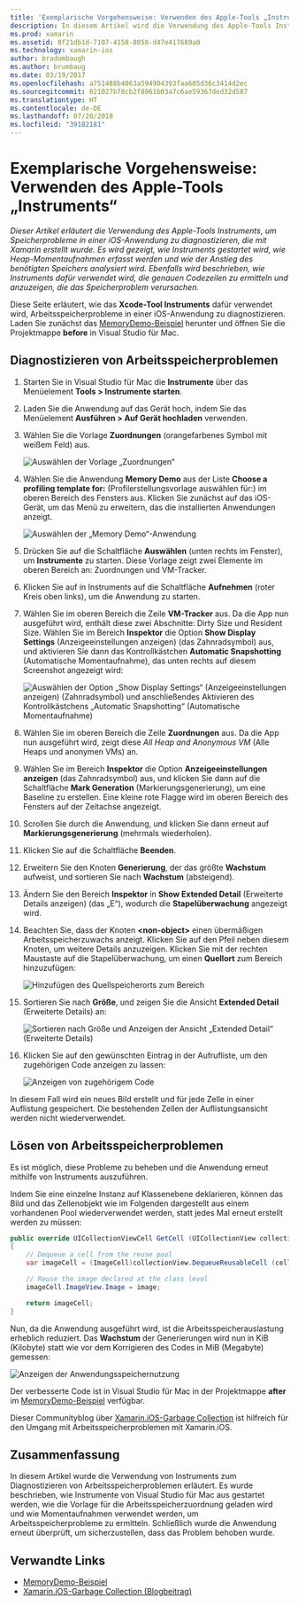 ```yaml
---
title: 'Exemplarische Vorgehensweise: Verwenden des Apple-Tools „Instruments“'
description: In diesem Artikel wird die Verwendung des Apple-Tools Instruments erläutert, um Speicherprobleme in einer iOS-Anwendung zu diagnostizieren, die mit Xamarin erstellt wurde. Es wird gezeigt, wie Instruments gestartet wird, wie Heap-Momentaufnahmen erfasst werden, wie der Anstieg des benötigten Speichers analysiert wird und mehr.
ms.prod: xamarin
ms.assetid: 8f21db1d-7107-4158-8058-d47e417689a0
ms.technology: xamarin-ios
author: bradumbaugh
ms.author: brumbaug
ms.date: 03/19/2017
ms.openlocfilehash: a751488b4063a594904393faa605d36c3414d2ec
ms.sourcegitcommit: 021027b78cb2f8061b03a7c6ae59367ded32d587
ms.translationtype: HT
ms.contentlocale: de-DE
ms.lasthandoff: 07/20/2018
ms.locfileid: "39182181"
---
```

# <a name="walkthrough---using-apples-instruments-tool"></a>Exemplarische Vorgehensweise: Verwenden des Apple-Tools „Instruments“

_Dieser Artikel erläutert die Verwendung des Apple-Tools Instruments, um Speicherprobleme in einer iOS-Anwendung zu diagnostizieren, die mit Xamarin erstellt wurde. Es wird gezeigt, wie Instruments gestartet wird, wie Heap-Momentaufnahmen erfasst werden und wie der Anstieg des benötigten Speichers analysiert wird. Ebenfalls wird beschrieben, wie Instruments dafür verwendet wird, die genauen Codezeilen zu ermitteln und anzuzeigen, die das Speicherproblem verursachen._

Diese Seite erläutert, wie das **Xcode-Tool Instruments** dafür verwendet wird, Arbeitsspeicherprobleme in einer iOS-Anwendung zu diagnostizieren.
Laden Sie zunächst das [MemoryDemo-Beispiel](https://developer.xamarin.com/samples/monotouch/Profiling/MemoryDemo/) herunter und öffnen Sie die Projektmappe **before** in Visual Studio für Mac.

## <a name="diagnosing-the-memory-issues"></a>Diagnostizieren von Arbeitsspeicherproblemen

1. Starten Sie in Visual Studio für Mac die **Instrumente** über das Menüelement **Tools > Instrumente starten**.
2. Laden Sie die Anwendung auf das Gerät hoch, indem Sie das Menüelement **Ausführen > Auf Gerät hochladen** verwenden.
3. Wählen Sie die Vorlage **Zuordnungen** (orangefarbenes Symbol mit weißem Feld) aus.

    ![](walkthrough-apples-instrument-images/00-allocations-tempate.png "Auswählen der Vorlage „Zuordnungen“")

4. Wählen Sie die Anwendung **Memory Demo** aus der Liste **Choose a profiling template for:** (Profilerstellungsvorlage auswählen für:) im oberen Bereich des Fensters aus. Klicken Sie zunächst auf das iOS-Gerät, um das Menü zu erweitern, das die installierten Anwendungen anzeigt.

    ![](walkthrough-apples-instrument-images/01-mem-demo.png "Auswählen der „Memory Demo“-Anwendung")

5. Drücken Sie auf die Schaltfläche **Auswählen** (unten rechts im Fenster), um **Instrumente** zu starten. Diese Vorlage zeigt zwei Elemente im oberen Bereich an: Zuordnungen und VM-Tracker.

6. Klicken Sie auf in Instruments auf die Schaltfläche **Aufnehmen** (roter Kreis oben links), um die Anwendung zu starten.

7. Wählen Sie im oberen Bereich die Zeile **VM-Tracker** aus. Da die App nun ausgeführt wird, enthält diese zwei Abschnitte: Dirty Size und Resident Size. Wählen Sie im Bereich **Inspektor** die Option **Show Display Settings** (Anzeigeeinstellungen anzeigen) (das Zahnradsymbol) aus, und aktivieren Sie dann das Kontrollkästchen **Automatic Snapshotting** (Automatische Momentaufnahme), das unten rechts auf diesem Screenshot angezeigt wird:

    ![](walkthrough-apples-instrument-images/02-auto-snapshot.png "Auswählen der Option „Show Display Settings“ (Anzeigeeinstellungen anzeigen) (Zahnradsymbol) und anschließendes Aktivieren des Kontrollkästchens „Automatic Snapshotting“ (Automatische Momentaufnahme)")

8. Wählen Sie im oberen Bereich die Zeile **Zuordnungen** aus. Da die App nun ausgeführt wird, zeigt diese *All Heap and Anonymous VM* (Alle Heaps und anonymen VMs) an.
9. Wählen Sie im Bereich **Inspektor** die Option **Anzeigeeinstellungen anzeigen** (das Zahnradsymbol) aus, und klicken Sie dann auf die Schaltfläche **Mark Generation** (Markierungsgenerierung), um eine Baseline zu erstellen. Eine kleine rote Flagge wird im oberen Bereich des Fensters auf der Zeitachse angezeigt.
10. Scrollen Sie durch die Anwendung, und klicken Sie dann erneut auf **Markierungsgenerierung** (mehrmals wiederholen).
11. Klicken Sie auf die Schaltfläche **Beenden**.
12. Erweitern Sie den Knoten **Generierung**, der das größte **Wachstum** aufweist, und sortieren Sie nach **Wachstum** (absteigend).
13. Ändern Sie den Bereich **Inspektor** in **Show Extended Detail** (Erweiterte Details anzeigen) (das „E“), wodurch die **Stapelüberwachung** angezeigt wird.

14. Beachten Sie, dass der Knoten **&lt;non-object>** einen übermäßigen Arbeitsspeicherzuwachs anzeigt. Klicken Sie auf den Pfeil neben diesem Knoten, um weitere Details anzuzeigen. Klicken Sie mit der rechten Maustaste auf die Stapelüberwachung, um einen **Quellort** zum Bereich hinzuzufügen:

    ![](walkthrough-apples-instrument-images/03-mem-growth.png "Hinzufügen des Quellspeicherorts zum Bereich")

15. Sortieren Sie nach **Größe**, und zeigen Sie die Ansicht **Extended Detail** (Erweiterte Details) an:

    ![](walkthrough-apples-instrument-images/04-extended-detail.png "Sortieren nach Größe und Anzeigen der Ansicht „Extended Detail“ (Erweiterte Details)")

16. Klicken Sie auf den gewünschten Eintrag in der Aufrufliste, um den zugehörigen Code anzeigen zu lassen:

    ![](walkthrough-apples-instrument-images/05-related-code.png "Anzeigen von zugehörigem Code")

In diesem Fall wird ein neues Bild erstellt und für jede Zelle in einer Auflistung gespeichert. Die bestehenden Zellen der Auflistungsansicht werden nicht wiederverwendet.

## <a name="resolving-the-memory-issues"></a>Lösen von Arbeitsspeicherproblemen

Es ist möglich, diese Probleme zu beheben und die Anwendung erneut mithilfe von Instruments auszuführen.

Indem Sie eine einzelne Instanz auf Klassenebene deklarieren, können das Bild und das Zellenobjekt wie im Folgenden dargestellt aus einem vorhandenen Pool wiederverwendet werden, statt jedes Mal erneut erstellt werden zu müssen:

```csharp
public override UICollectionViewCell GetCell (UICollectionView collectionView, NSIndexPath indexPath)
{
    // Dequeue a cell from the reuse pool
    var imageCell = (ImageCell)collectionView.DequeueReusableCell (cellId, indexPath);

    // Reuse the image declared at the class level
    imageCell.ImageView.Image = image;

    return imageCell;
}
```

Nun, da die Anwendung ausgeführt wird, ist die Arbeitsspeicherauslastung erheblich reduziert. Das **Wachstum** der Generierungen wird nun in KiB (Kilobyte) statt wie vor dem Korrigieren des Codes in MiB (Megabyte) gemessen:

![](walkthrough-apples-instrument-images/06-reduced-memory.png "Anzeigen der Anwendungsspeichernutzung")

Der verbesserte Code ist in Visual Studio für Mac in der Projektmappe **after** im [MemoryDemo-Beispiel](https://developer.xamarin.com/samples/monotouch/Profiling/MemoryDemo/) verfügbar.

Dieser Communityblog über [Xamarin.iOS-Garbage Collection](http://c-sharx.net/2015-04-27-xamarin-ios-the-garbage-collector-and-me/) ist hilfreich für den Umgang mit Arbeitsspeicherproblemen mit Xamarin.iOS.

## <a name="summary"></a>Zusammenfassung

In diesem Artikel wurde die Verwendung von Instruments zum Diagnostizieren von Arbeitsspeicherproblemen erläutert.
Es wurde beschrieben, wie Instrumente von Visual Studio für Mac aus gestartet werden, wie die Vorlage für die Arbeitsspeicherzuordnung geladen wird und wie Momentaufnahmen verwendet werden, um Arbeitsspeicherprobleme zu ermitteln.
Schließlich wurde die Anwendung erneut überprüft, um sicherzustellen, dass das Problem behoben wurde.

## <a name="related-links"></a>Verwandte Links

- [MemoryDemo-Beispiel](https://developer.xamarin.com/samples/monotouch/Profiling/MemoryDemo/)
- [Xamarin.iOS-Garbage Collection (Blogbeitrag)](http://c-sharx.net/2015-04-27-xamarin-ios-the-garbage-collector-and-me/)
